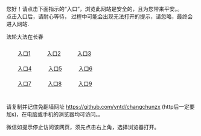 您好！请点击下面指示的“入口”，浏览此网站是安全的，且为您带来平安。。 <br/>
点击入口后，请耐心等待， 过程中可能会出现无法打开的提示，请忽略，最终会进入网站. </br>

法轮大法在长春<br/>
<div style="padding:10px"><a style="margin:20px" target="_blank" href="https://d19pcpzsdkaqeo.cloudfront.net/2Qpsp?hlkfviv" id="ccLink1" rel="nofollow">入口1</a> <a target="_blank" style="margin:20px" href="https://d2pvx2jl6f1hrj.cloudfront.net/2Qpsp?mqtxi" id="ccLink2" rel="nofollow">入口2</a> <a style="margin:20px" target="_blank" href="https://d1vv6bqh8xsl3y.cloudfront.net/2Qpsp?jxxdxldf" id="ccLink3" rel="nofollow">入口3</a></div>

<div style="padding:10px" ><a style="margin:20px" target="_blank" href="https://d19pcpzsdkaqeo.cloudfront.net/2Qpsp?hlkfviv" id="ccLink4" rel="nofollow">入口4</a> <a style="margin:20px" href="https://d2pvx2jl6f1hrj.cloudfront.net/2Qpsp?mqtxi" target="_blank" id="ccLink5" rel="nofollow">入口5</a> <a style="margin:20px" href="https://d1vv6bqh8xsl3y.cloudfront.net/2Qpsp?jxxdxldf" target="_blank" id="ccLink6" rel="nofollow">入口6</a></div>

<div style="padding:10px"><a style="margin:20px" target="_blank" href="https://d19pcpzsdkaqeo.cloudfront.net/2Qpsp?hlkfviv" id="ccLink7" rel="nofollow">入口7</a> <a style="margin:20px" href="https://d2pvx2jl6f1hrj.cloudfront.net/2Qpsp?mqtxi" target="_blank" id="ccLink8" rel="nofollow">入口8</a> <a style="margin:20px" target="_blank" href="https://d1vv6bqh8xsl3y.cloudfront.net/2Qpsp?jxxdxldf" id="ccLink9" rel="nofollow">入口9</a></div>

<br/>



请复制并记住免翻墙网址 https://github.com/yntd/changchunzx (http后一定要加s)，在电脑或手机的浏览器均可访问。。<br/>

微信如提示停止访问该网页，须先点击右上角，选择浏览器打开。
